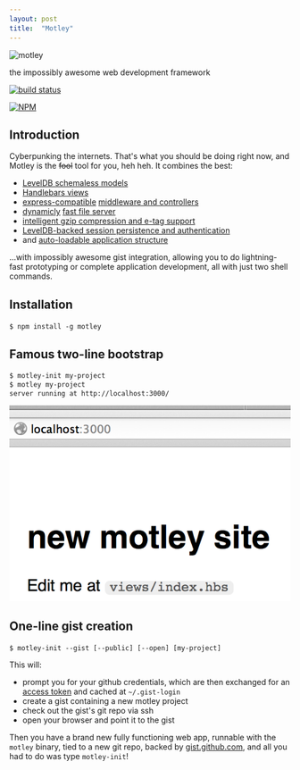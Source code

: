 ```yaml
---
layout: post
title:  "Motley"
---
```


![motley](https://raw.github.com/carlos8f/motley/master/assets/motley-full.png)

the impossibly awesome web development framework

[![build status](https://secure.travis-ci.org/carlos8f/motley.png)](http://travis-ci.org/carlos8f/motley)

[![NPM](https://nodei.co/npm/motley.png?downloads=true)](https://nodei.co/npm/motley/)

## Introduction

Cyberpunking the internets. That's what you should be doing right now, and
Motley is the <del>fool</del> tool for you, heh heh. It combines the best:

- [LevelDB schemaless models](https://www.npmjs.org/package/modeler-leveldb)
- [Handlebars views](https://www.npmjs.org/package/templ)
- [express-compatible](https://github.com/cpsubrian/node-expres)
  [middleware and controllers](https://www.npmjs.org/package/middler)
- [dynamicly](https://www.npmjs.org/package/saw) [fast file server](https://www.npmjs.org/package/buffet)
- [intelligent gzip compression and e-tag support](https://www.npmjs.org/package/dish)
- [LevelDB-backed session persistence and authentication](https://github.com/carlos8f/sess)
- and [auto-loadable application structure](https://gist.github.com/carlos8f/cd931ba95481a7570602)

...with impossibly awesome gist integration, allowing you to do
lightning-fast prototyping or complete application development, all with
just two shell commands.

## Installation

`$ npm install -g motley`

## Famous two-line bootstrap

```
$ motley-init my-project
$ motley my-project
server running at http://localhost:3000/
```

![screenshot](https://raw.githubusercontent.com/carlos8f/motley/master/assets/boot.png)

## One-line gist creation

```
$ motley-init --gist [--public] [--open] [my-project]
```

This will:

- prompt you for your github credentials, which are then exchanged
  for an [access token](https://www.npmjs.org/package/gist-cli) and cached at
  `~/.gist-login`
- create a gist containing a new motley project
- check out the gist's git repo via ssh
- open your browser and point it to the gist

Then you have a brand new fully functioning web app, runnable with the `motley` binary,
tied to a new git repo, backed by [gist.github.com](https://gist.github.com/), and
all you had to do was type `motley-init`!
